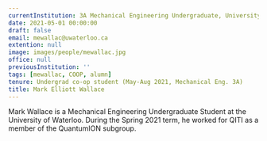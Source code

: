 ```yaml
---
currentInstitution: 3A Mechanical Engineering Undergraduate, University of Waterloo
date: 2021-05-01 00:00:00
draft: false
email: mewallac@uwaterloo.ca
extention: null
image: images/people/mewallac.jpg
office: null
previousInstitution: ''
tags: [mewallac, COOP, alumn]
tenure: Undergrad co-op student (May-Aug 2021, Mechanical Eng. 3A)
title: Mark Elliott Wallace
---
```


Mark Wallace is a Mechanical Engineering Undergraduate Student at the University of Waterloo. During the Spring 2021 term, he worked for QITI as a member of the QuantumION subgroup.